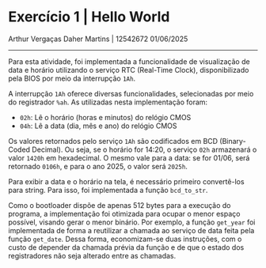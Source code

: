 # Exercício 1 | Hello World

Arthur Vergaças Daher Martins | 12542672
01/06/2025

---

Para esta atividade, foi implementada a funcionalidade de visualização de data e horário utilizando o serviço RTC (Real-Time Clock), disponibilizado pela BIOS por meio da interrupção `1Ah`.

A interrupção `1Ah` oferece diversas funcionalidades, selecionadas por meio do registrador `%ah`. As utilizadas nesta implementação foram:

- `02h`: Lê o horário (horas e minutos) do relógio CMOS
- `04h`: Lê a data (dia, mês e ano) do relógio CMOS

Os valores retornados pelo serviço `1Ah` são codificados em BCD (Binary-Coded Decimal). Ou seja, se o horário for 14:20, o serviço `02h` armazenará o valor `1420h` em hexadecimal. O mesmo vale para a data: se for 01/06, será retornado `0106h`, e para o ano 2025, o valor será `2025h`.

Para exibir a data e o horário na tela, é necessário primeiro convertê-los para string. Para isso, foi implementada a função `bcd_to_str`.

Como o bootloader dispõe de apenas 512 bytes para a execução do programa, a implementação foi otimizada para ocupar o menor espaço possível, visando gerar o menor binário. Por exemplo, a função `get_year` foi implementada de forma a reutilizar a chamada ao serviço de data feita pela função `get_date`. Dessa forma, economizam-se duas instruções, com o custo de depender da chamada prévia da função e de que o estado dos registradores não seja alterado entre as chamadas.
